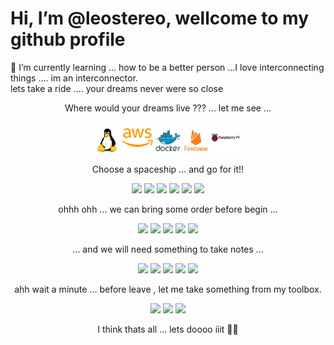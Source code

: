 

# Hi, I’m @leostereo, wellcome to my github profile<br />
🌱 I’m currently learning ... how to be a better person ...I love interconnecting things .... im an interconnector.<br />
lets take a ride .... your dreams never were so close

<div id="badges" style="text-align:center;background-image:url(https://images.pexels.com/photos/998641/pexels-photo-998641.jpeg?auto=compress&cs=tinysrgb&w=1260&h=750&dpr=1)">

Where would your dreams live ??? ... let me see ...

<img src="https://github.com/devicons/devicon/blob/master/icons/linux/linux-original.svg" width="40" height="40"/>
<img src="https://github.com/devicons/devicon/blob/master/icons/amazonwebservices/amazonwebservices-plain-wordmark.svg" width="50" height="50"/>
<img src="https://github.com/devicons/devicon/blob/master/icons/docker/docker-original-wordmark.svg" width="40" height="40"/>
<img src="https://github.com/devicons/devicon/blob/master/icons/firebase/firebase-plain-wordmark.svg" width="40" height="40" />
<img src="https://github.com/devicons/devicon/blob/master/icons/raspberrypi/raspberrypi-original-wordmark.svg" width="50" height="50"/>
  
  Choose a spaceship ... and go for it!!

  <img src="https://img.shields.io/badge/php-black?style=for-the-badge&logo=php&logoColor=white"/>
  <img src="https://img.shields.io/badge/c-black?style=for-the-badge&logo=c&logoColor=white"/>
    <img src="https://img.shields.io/badge/typecript-black?style=for-the-badge&logo=typescript&logoColor=white"/>
    <img src="https://img.shields.io/badge/JavaScript-black?style=for-the-badge&logo=JavaScript&logoColor=white"/>
    <img src="https://img.shields.io/badge/bash-black?style=for-the-badge&logo=shell&logoColor=white"/>
    <img src="https://img.shields.io/badge/perl-black?style=for-the-badge&logo=perl&logoColor=white"/>
    

  ohhh ohh ... we can bring some order before begin ...
  
  <img src="https://img.shields.io/badge/laravel-black?style=for-the-badge&logo=laravel&logoColor=white"/>
  <img src="https://img.shields.io/badge/slim-black?style=for-the-badge&logo=php&logoColor=white"/>
  <img src="https://img.shields.io/badge/vuejs-black?style=for-the-badge&logo=vuedotjs&logoColor=white"/>
  <img src="https://img.shields.io/badge/react-black?style=for-the-badge&logo=react&logoColor=white"/>
  <img src="https://img.shields.io/badge/espressif-black?style=for-the-badge&logo=espressif&logoColor=white"/>

... and we will need something to take notes ... 
  
<img src="https://img.shields.io/badge/postgres-black?style=for-the-badge&logo=postgres&logoColor=white"/>
<img src="https://img.shields.io/badge/mysql-black?style=for-the-badge&logo=mysql&logoColor=white"/>
<img src="https://img.shields.io/badge/mongo-black?style=for-the-badge&logo=mongodb&logoColor=white"/>
<img src="https://img.shields.io/badge/redis-black?style=for-the-badge&logo=redis&logoColor=white"/>
<img src="https://img.shields.io/badge/elk-black?style=for-the-badge&logo=elastic&logoColor=white"/>

ahh wait a minute ... before leave , let me take something from my toolbox.

  <img src="https://img.shields.io/badge/visual studio-black?style=for-the-badge&logo=visual-studio&logoColor=white"/>    
  <img src="https://img.shields.io/badge/git-black?style=for-the-badge&logo=git&logoColor=white"/>
  <img src="https://img.shields.io/badge/postman-black?style=for-the-badge&logo=postman&logoColor=white"/>

I think thats all ... lets doooo iiit 🚀🚀
  
  
</div>


<!---
leostereo/leostereo is a ✨ special ✨ repository because its `README.md` (this file) appears on your GitHub profile.
You can click the Preview link to take a look at your changes.
--->
